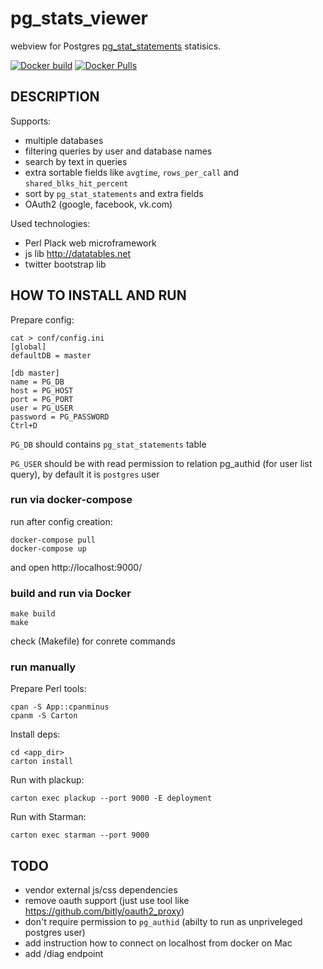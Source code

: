 # pg_stats_viewer

webview for Postgres [pg_stat_statements](https://www.postgresql.org/docs/current/static/pgstatstatements.html) statisics.

[![Docker build](https://img.shields.io/docker/automated/nordicdyno/pg_stats_viewer.svg)][hub]
[![Docker Pulls](https://img.shields.io/docker/pulls/nordicdyno/pg_stats_viewer.svg)][hub]

## DESCRIPTION

Supports:

* multiple databases
* filtering queries by user and database names
* search by text in queries
* extra sortable fields like `avgtime`, `rows_per_call` and `shared_blks_hit_percent`
* sort by `pg_stat_statements` and extra fields
* OAuth2 (google, facebook, vk.com)

Used technologies:

* Perl Plack web microframework
* js lib http://datatables.net
* twitter bootstrap lib

## HOW TO INSTALL AND RUN

Prepare config:

    cat > conf/config.ini
    [global]
    defaultDB = master

    [db master]
    name = PG_DB
    host = PG_HOST
    port = PG_PORT
    user = PG_USER
    password = PG_PASSWORD
    Ctrl+D

`PG_DB` should contains `pg_stat_statements` table

`PG_USER` should be with read permission to relation pg_authid (for user list query), by default it is `postgres` user

### run via docker-compose

run after config creation:

    docker-compose pull
    docker-compose up

and open http://localhost:9000/

### build and run via Docker

    make build
    make

check (Makefile) for conrete commands

### run manually

Prepare Perl tools:

    cpan -S App::cpanminus
    cpanm -S Carton

Install deps:

    cd <app_dir>
    carton install

Run with plackup:

    carton exec plackup --port 9000 -E deployment

Run with Starman:

    carton exec starman --port 9000

## TODO

* vendor external js/css dependencies
* remove oauth support (just use tool like https://github.com/bitly/oauth2_proxy)
* don't require permission to `pg_authid` (abilty to run as unpriveleged postgres user)
* add instruction how to connect on localhost from docker on Mac
* add /diag endpoint

[hub]: https://hub.docker.com/r/nordicdyno/pg_stats_viewer/
